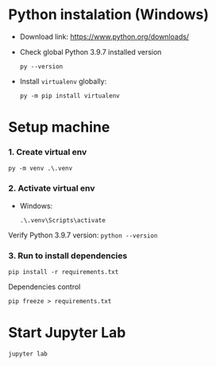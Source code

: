 # Python instalation (Windows)

- Download link: https://www.python.org/downloads/
- Check global Python 3.9.7 installed version

  `py --version`

- Install `virtualenv` globally:

  `py -m pip install virtualenv`

# Setup machine

### 1. Create virtual env

```
py -m venv .\.venv
```

### 2. Activate virtual env

- Windows:

  `.\.venv\Scripts\activate`

Verify Python 3.9.7 version: `python --version`

### 3. Run to install dependencies

```
pip install -r requirements.txt
```

Dependencies control

`pip freeze > requirements.txt`

# Start Jupyter Lab

```
jupyter lab
```
